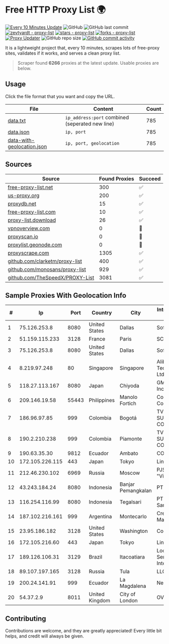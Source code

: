 
# Free HTTP Proxy List 🌍

[![Every 10 Minutes Update](https://github.com/mertguvencli/http-proxy-list/actions/workflows/main.yml/badge.svg?branch=main)](https://github.com/mertguvencli/http-proxy-list/actions/workflows/main.yml)
![GitHub](https://img.shields.io/github/license/mertguvencli/http-proxy-list)
![GitHub last commit](https://img.shields.io/github/last-commit/mertguvencli/http-proxy-list)
[![zevtyardt - proxy-list](https://img.shields.io/static/v1?label=zevtyardt&message=proxy-list&color=blue&logo=github)](https://github.com/zevtyardt/proxy-list "Go to GitHub repo")
[![stars - proxy-list](https://img.shields.io/github/stars/zevtyardt/proxy-list?style=social)](https://github.com/zevtyardt/proxy-list)
[![forks - proxy-list](https://img.shields.io/github/forks/zevtyardt/proxy-list?style=social)](https://github.com/zevtyardt/proxy-list)
[![Proxy Updater](https://github.com/zevtyardt/proxy-list/workflows/Proxy%20Updater/badge.svg)](https://github.com/zevtyardt/proxy-list/actions?query=workflow:"Proxy+Updater")
![GitHub repo size](https://img.shields.io/github/repo-size/zevtyardt/proxy-list)
[![GitHub commit activity](https://img.shields.io/github/commit-activity/m/zevtyardt/proxy-list?logo=commits)](https://github.com/zevtyardt/proxy-list/commits/main)

It is a lightweight project that, every 10 minutes, scrapes lots of free-proxy sites, validates if it works, and serves a clean proxy list.

> Scraper found **6266** proxies at the latest update. Usable proxies are below.

## Usage

Click the file format that you want and copy the URL.

|File|Content|Count|
|----|-------|-----|
|[data.txt](https://raw.githubusercontent.com/mertguvencli/http-proxy-list/main/proxy-list/data.txt)|`ip_address:port` combined (seperated new line)|785|
|[data.json](https://raw.githubusercontent.com/mertguvencli/http-proxy-list/main/proxy-list/data.json)|`ip, port`|785|
|[data-with-geolocation.json](https://raw.githubusercontent.com/mertguvencli/http-proxy-list/main/proxy-list/data-with-geolocation.json)|`ip, port, geolocation`|785|

## Sources

|Source|Found Proxies|Succeed|
|------|-------------|-------|
|[free-proxy-list.net](https://free-proxy-list.net)|300|✅|
|[us-proxy.org](https://www.us-proxy.org)|200|✅|
|[proxydb.net](http://proxydb.net)|15|✅|
|[free-proxy-list.com](https://free-proxy-list.com/?page=&port=&type%5B%5D=http&type%5B%5D=https&up_time=0&search=Search)|10|✅|
|[proxy-list.download](https://www.proxy-list.download/HTTP)|26|✅|
|[vpnoverview.com](https://vpnoverview.com/privacy/anonymous-browsing/free-proxy-servers)|0|🚫|
|[proxyscan.io](https://www.proxyscan.io)|0|🚫|
|[proxylist.geonode.com](https://proxylist.geonode.com/api/proxy-list?limit=300&page=1&sort_by=lastChecked&sort_type=desc&protocols=http,https)|0|🚫|
|[proxyscrape.com](https://api.proxyscrape.com/v2/?request=displayproxies&protocol=http&timeout=10000&country=all&ssl=all&anonymity=all)|1305|✅|
|[github.com/clarketm/proxy-list](https://raw.githubusercontent.com/clarketm/proxy-list/master/proxy-list-raw.txt)|400|✅|
|[github.com/monosans/proxy-list](https://raw.githubusercontent.com/monosans/proxy-list/main/proxies/http.txt)|929|✅|
|[github.com/TheSpeedX/PROXY-List](https://raw.githubusercontent.com/TheSpeedX/PROXY-List/master/http.txt)|3081|✅|


## Sample Proxies With Geolocation Info

|#|Ip|Port|Country|City|Internet Service Provider|
|-|--|----|-------|----|-------------------------|
|1|75.126.253.8|8080|United States|Dallas|SoftLayer|
|2|51.159.115.233|3128|France|Paris|SCALEWAY|
|3|75.126.253.8|8080|United States|Dallas|SoftLayer|
|4|8.219.97.248|80|Singapore|Singapore|Alibaba (US) Technology Co., Ltd.|
|5|118.27.113.167|8080|Japan|Chiyoda|GMO Internet, Inc.|
|6|209.146.19.58|55443|Philippines|Manolo Fortich|Cogent Communications|
|7|186.96.97.85|999|Colombia|Bogotá|TV AZTECA SUCURSAL COLOMBIA|
|8|190.2.210.238|999|Colombia|Piamonte|TV AZTECA SUCURSAL COLOMBIA|
|9|190.63.35.30|9812|Ecuador|Ambato|CONECEL|
|10|172.105.226.115|443|Japan|Tokyo|Linode, LLC|
|11|212.46.230.102|6969|Russia|Moscow|PJSC "Vimpelcom"|
|12|43.243.184.24|8080|Indonesia|Banjar Pemangkalan|PT Econdelight|
|13|116.254.116.99|8080|Indonesia|Tegalsari|PT Media Sarana Data|
|14|187.102.216.161|999|Argentina|Montecarlo|Cretton Lisandro Maximiliano|
|15|23.95.186.182|3128|United States|Washington|ColoCrossing|
|16|172.105.216.60|443|Japan|Tokyo|Linode, LLC|
|17|189.126.106.31|3129|Brazil|Itacoatiara|Locaweb Serviços de Internet S/A|
|18|89.107.197.165|3128|Russia|Tula|LLC TK Altair|
|19|200.24.141.91|999|Ecuador|La Magdalena|Nedetel S.A.|
|20|54.37.2.9|8011|United Kingdom|City of London|OVH SAS|



## Contributing

Contributions are welcome, and they are greatly appreciated! Every
little bit helps, and credit will always be given.

